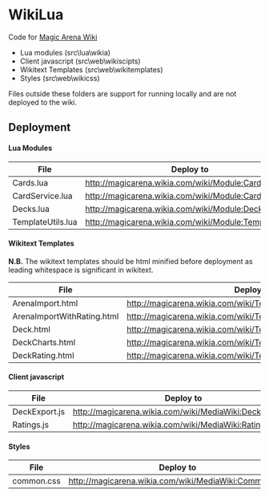 # WikiLua

Code for [Magic Arena Wiki](http://magicarena.wikia.com)

- Lua modules (src\lua\wikia)
- Client javascript (src\web\wikiscipts)
- Wikitext Templates (src\web\wikitemplates)
- Styles (src\web\wikicss)

Files outside these folders are support for running locally and are not deployed to the wiki.

## Deployment

#### Lua Modules

| File | Deploy to |
| ---- | ---- |
| Cards.lua | http://magicarena.wikia.com/wiki/Module:Cards |
| CardService.lua | http://magicarena.wikia.com/wiki/Module:CardService |
| Decks.lua | http://magicarena.wikia.com/wiki/Module:Decks |
| TemplateUtils.lua | http://magicarena.wikia.com/wiki/Module:TemplateUtils |

#### Wikitext Templates

**N.B.** The wikitext templates should be html minified before deployment as leading
whitespace is significant in wikitext.

| File | Deploy to |
| ---- | ---- |
| ArenaImport.html | http://magicarena.wikia.com/wiki/Template:ArenaImport |
| ArenaImportWithRating.html | http://magicarena.wikia.com/wiki/Template:ArenaImportWithRating |
| Deck.html | http://magicarena.wikia.com/wiki/Template:Deck |
| DeckCharts.html | http://magicarena.wikia.com/wiki/Template:DeckCharts |
| DeckRating.html | http://magicarena.wikia.com/wiki/Template:DeckRating |

#### Client javascript

| File | Deploy to |
| ---- | ---- |
| DeckExport.js | http://magicarena.wikia.com/wiki/MediaWiki:DeckExport.js |
| Ratings.js | http://magicarena.wikia.com/wiki/MediaWiki:Ratings.js |

#### Styles

| File | Deploy to |
| ---- | ---- |
| common.css | http://magicarena.wikia.com/wiki/MediaWiki:Common.css |

